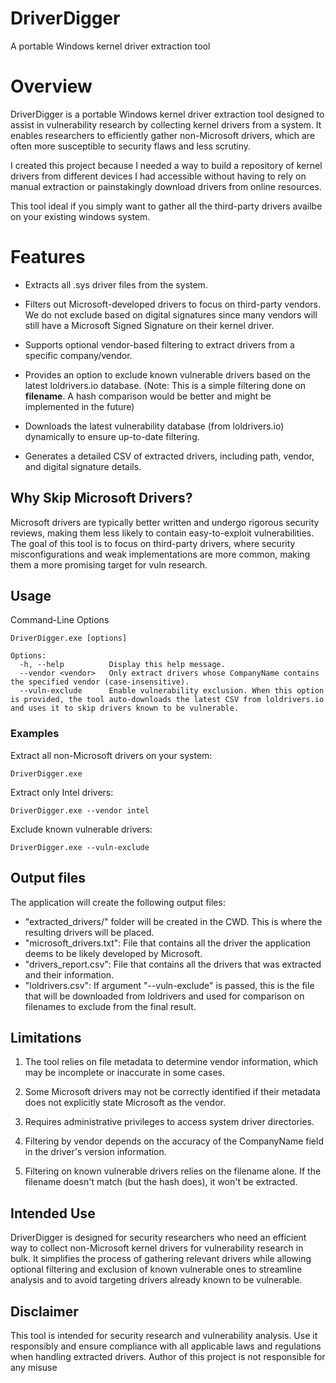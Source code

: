# DriverDigger
A portable Windows kernel driver extraction tool


# Overview

DriverDigger is a portable Windows kernel driver extraction tool designed to assist in vulnerability research by collecting kernel drivers from a system. 
It enables researchers to efficiently gather non-Microsoft drivers, which are often more susceptible to security flaws and less scrutiny.

I created this project because I needed a way to build a repository of kernel drivers from different devices I had accessible without having to rely on manual extraction or painstakingly download drivers from online resources.

This tool ideal if you simply want to gather all the third-party drivers availbe on your existing windows system.

# Features

- Extracts all .sys driver files from the system.

- Filters out Microsoft-developed drivers to focus on third-party vendors. We do not exclude based on digital signatures since many vendors will still have a Microsoft Signed Signature on their kernel driver.

- Supports optional vendor-based filtering to extract drivers from a specific company/vendor.

- Provides an option to exclude known vulnerable drivers based on the latest loldrivers.io database. (Note: This is a simple filtering done on **filename**. A hash comparison would be better and might be implemented in the future)

- Downloads the latest vulnerability database (from loldrivers.io) dynamically to ensure up-to-date filtering.

- Generates a detailed CSV of extracted drivers, including path, vendor, and digital signature details.

## Why Skip Microsoft Drivers?

Microsoft drivers are typically better written and undergo rigorous security reviews, making them less likely to contain easy-to-exploit vulnerabilities. The goal of this tool is to focus on third-party drivers, where security misconfigurations and weak implementations are more common, making them a more promising target for vuln research.

## Usage

Command-Line Options

```
DriverDigger.exe [options]

Options:
  -h, --help          Display this help message.
  --vendor <vendor>   Only extract drivers whose CompanyName contains the specified vendor (case-insensitive).
  --vuln-exclude      Enable vulnerability exclusion. When this option is provided, the tool auto-downloads the latest CSV from loldrivers.io and uses it to skip drivers known to be vulnerable.

```
### Examples

Extract all non-Microsoft drivers on your system:

`DriverDigger.exe`

Extract only Intel drivers:

`DriverDigger.exe --vendor intel`

Exclude known vulnerable drivers:

`DriverDigger.exe --vuln-exclude`


## Output files

The application will create the following output files:

- "extracted_drivers/" folder will be created in the CWD. This is where the resulting drivers will be placed.
- "microsoft_drivers.txt": File that contains all the driver the application deems to be likely developed by Microsoft.
- "drivers_report.csv": File that contains all the drivers that was extracted and their information.
- "loldrivers.csv": If argument "--vuln-exclude" is passed, this is the file that will be downloaded from loldrivers and used for comparison on filenames to exclude from the final result.

## Limitations

1. The tool relies on file metadata to determine vendor information, which may be incomplete or inaccurate in some cases.

2. Some Microsoft drivers may not be correctly identified if their metadata does not explicitly state Microsoft as the vendor.

3. Requires administrative privileges to access system driver directories.

4. Filtering by vendor depends on the accuracy of the CompanyName field in the driver's version information.

5. Filtering on known vulnerable drivers relies on the filename alone. If the filename doesn't match (but the hash does), it won't be extracted.

## Intended Use

DriverDigger is designed for security researchers who need an efficient way to collect non-Microsoft kernel drivers for vulnerability research in bulk. It simplifies the process of gathering relevant drivers while allowing optional filtering and exclusion of known vulnerable ones to streamline analysis and to avoid targeting drivers already known to be vulnerable.

## Disclaimer

This tool is intended for security research and vulnerability analysis. Use it responsibly and ensure compliance with all applicable laws and regulations when handling extracted drivers. Author of this project is not responsible for any misuse

